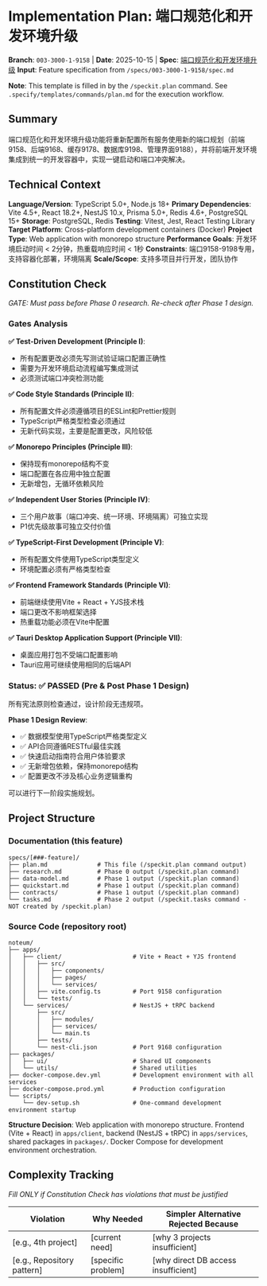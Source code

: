 # Implementation Plan: 端口规范化和开发环境升级

**Branch**: `003-3000-1-9158` | **Date**: 2025-10-15 | **Spec**: [端口规范化和开发环境升级](spec.md)
**Input**: Feature specification from `/specs/003-3000-1-9158/spec.md`

**Note**: This template is filled in by the `/speckit.plan` command. See `.specify/templates/commands/plan.md` for the execution workflow.

## Summary

端口规范化和开发环境升级功能将重新配置所有服务使用新的端口规划（前端9158、后端9168、缓存9178、数据库9198、管理界面9188），并将前端开发环境集成到统一的开发容器中，实现一键启动和端口冲突解决。

## Technical Context

<!--
  ACTION REQUIRED: Replace the content in this section with the technical details
  for the project. The structure here is presented in advisory capacity to guide
  the iteration process.
-->

**Language/Version**: TypeScript 5.0+, Node.js 18+
**Primary Dependencies**: Vite 4.5+, React 18.2+, NestJS 10.x, Prisma 5.0+, Redis 4.6+, PostgreSQL 15+
**Storage**: PostgreSQL, Redis
**Testing**: Vitest, Jest, React Testing Library
**Target Platform**: Cross-platform development containers (Docker)
**Project Type**: Web application with monorepo structure
**Performance Goals**: 开发环境启动时间 < 2分钟，热重载响应时间 < 1秒
**Constraints**: 端口9158-9198专用，支持容器化部署，环境隔离
**Scale/Scope**: 支持多项目并行开发，团队协作

## Constitution Check

*GATE: Must pass before Phase 0 research. Re-check after Phase 1 design.*

### Gates Analysis

**✅ Test-Driven Development (Principle I)**:
- 所有配置更改必须先写测试验证端口配置正确性
- 需要为开发环境启动流程编写集成测试
- 必须测试端口冲突检测功能

**✅ Code Style Standards (Principle II)**:
- 所有配置文件必须遵循项目的ESLint和Prettier规则
- TypeScript严格类型检查必须通过
- 无新代码实现，主要是配置更改，风险较低

**✅ Monorepo Principles (Principle III)**:
- 保持现有monorepo结构不变
- 端口配置在各应用中独立配置
- 无新增包，无循环依赖风险

**✅ Independent User Stories (Principle IV)**:
- 三个用户故事（端口冲突、统一环境、环境隔离）可独立实现
- P1优先级故事可独立交付价值

**✅ TypeScript-First Development (Principle V)**:
- 所有配置文件使用TypeScript类型定义
- 环境配置必须有严格类型检查

**✅ Frontend Framework Standards (Principle VI)**:
- 前端继续使用Vite + React + YJS技术栈
- 端口更改不影响框架选择
- 热重载功能必须在Vite中配置

**✅ Tauri Desktop Application Support (Principle VII)**:
- 桌面应用打包不受端口配置影响
- Tauri应用可继续使用相同的后端API

### Status: ✅ PASSED (Pre & Post Phase 1 Design)

所有宪法原则检查通过，设计阶段无违规项。

**Phase 1 Design Review**:
- ✅ 数据模型使用TypeScript严格类型定义
- ✅ API合同遵循RESTful最佳实践
- ✅ 快速启动指南符合用户体验要求
- ✅ 无新增包依赖，保持monorepo结构
- ✅ 配置更改不涉及核心业务逻辑重构

可以进行下一阶段实施规划。

## Project Structure

### Documentation (this feature)

```
specs/[###-feature]/
├── plan.md              # This file (/speckit.plan command output)
├── research.md          # Phase 0 output (/speckit.plan command)
├── data-model.md        # Phase 1 output (/speckit.plan command)
├── quickstart.md        # Phase 1 output (/speckit.plan command)
├── contracts/           # Phase 1 output (/speckit.plan command)
└── tasks.md             # Phase 2 output (/speckit.tasks command - NOT created by /speckit.plan)
```

### Source Code (repository root)

```
noteum/
├── apps/
│   ├── client/                    # Vite + React + YJS frontend
│   │   ├── src/
│   │   │   ├── components/
│   │   │   ├── pages/
│   │   │   └── services/
│   │   ├── vite.config.ts         # Port 9158 configuration
│   │   └── tests/
│   └── services/                  # NestJS + tRPC backend
│       ├── src/
│       │   ├── modules/
│       │   ├── services/
│       │   └── main.ts
│       ├── tests/
│       └── nest-cli.json          # Port 9168 configuration
├── packages/
│   ├── ui/                        # Shared UI components
│   └── utils/                     # Shared utilities
├── docker-compose.dev.yml         # Development environment with all services
├── docker-compose.prod.yml        # Production configuration
└── scripts/
    └── dev-setup.sh               # One-command development environment startup
```

**Structure Decision**: Web application with monorepo structure. Frontend (Vite + React) in `apps/client`, backend (NestJS + tRPC) in `apps/services`, shared packages in `packages/`. Docker Compose for development environment orchestration.

## Complexity Tracking

*Fill ONLY if Constitution Check has violations that must be justified*

| Violation | Why Needed | Simpler Alternative Rejected Because |
|-----------|------------|-------------------------------------|
| [e.g., 4th project] | [current need] | [why 3 projects insufficient] |
| [e.g., Repository pattern] | [specific problem] | [why direct DB access insufficient] |
